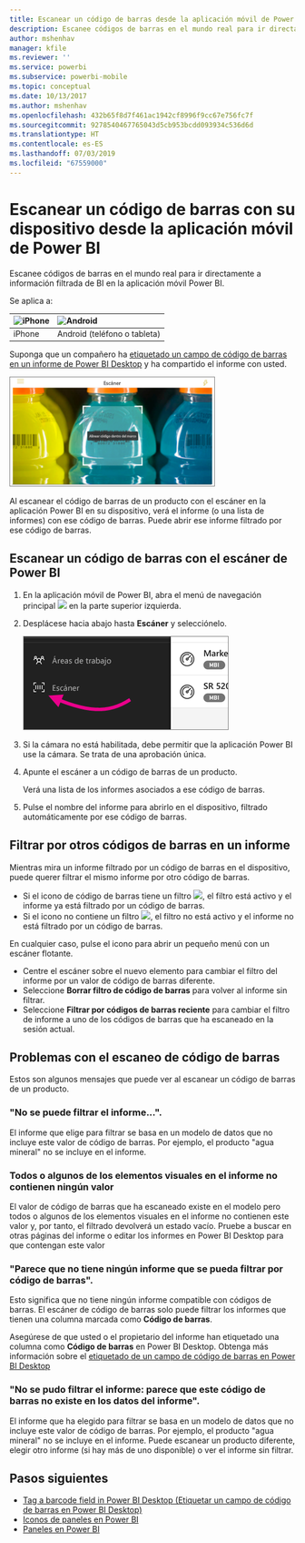 ```yaml
---
title: Escanear un código de barras desde la aplicación móvil de Power BI
description: Escanee códigos de barras en el mundo real para ir directamente a información filtrada de BI en la aplicación móvil Power BI.
author: mshenhav
manager: kfile
ms.reviewer: ''
ms.service: powerbi
ms.subservice: powerbi-mobile
ms.topic: conceptual
ms.date: 10/13/2017
ms.author: mshenhav
ms.openlocfilehash: 432b65f8d7f461ac1942cf8996f9cc67e756fc7f
ms.sourcegitcommit: 9278540467765043d5cb953bcdd093934c536d6d
ms.translationtype: HT
ms.contentlocale: es-ES
ms.lasthandoff: 07/03/2019
ms.locfileid: "67559000"
---
```

# <a name="scan-a-barcode-with-your-device-from-the-power-bi-mobile-app"></a>Escanear un código de barras con su dispositivo desde la aplicación móvil de Power BI
Escanee códigos de barras en el mundo real para ir directamente a información filtrada de BI en la aplicación móvil Power BI.


Se aplica a:

| ![iPhone](./media/mobile-apps-quickstart-view-dashboard-report/iphone-logo-30-px.png) | ![Android](./media/mobile-apps-quickstart-view-dashboard-report/android-logo-30-px.png) | 
|:--- |:--- |
| iPhone | Android (teléfono o tableta) | 

Suponga que un compañero ha [etiquetado un campo de código de barras en un informe de Power BI Desktop](../../desktop-mobile-barcodes.md) y ha compartido el informe con usted. 

![](media/mobile-apps-scan-barcode-iphone/power-bi-barcode-scanner.png)

Al escanear el código de barras de un producto con el escáner en la aplicación Power BI en su dispositivo, verá el informe (o una lista de informes) con ese código de barras. Puede abrir ese informe filtrado por ese código de barras.

## <a name="scan-a-barcode-with-the-power-bi-scanner"></a>Escanear un código de barras con el escáner de Power BI
1. En la aplicación móvil de Power BI, abra el menú de navegación principal ![](media/mobile-apps-scan-barcode-iphone/pbi_iph_navmenu.png) en la parte superior izquierda. 
2. Desplácese hacia abajo hasta **Escáner** y selecciónelo. 
   
    ![](media/mobile-apps-scan-barcode-iphone/power-bi-scanner.png)
3. Si la cámara no está habilitada, debe permitir que la aplicación Power BI use la cámara. Se trata de una aprobación única. 
4. Apunte el escáner a un código de barras de un producto. 
   
    Verá una lista de los informes asociados a ese código de barras.
5. Pulse el nombre del informe para abrirlo en el dispositivo, filtrado automáticamente por ese código de barras.

## <a name="filter-by-other-barcodes-while-in-a-report"></a>Filtrar por otros códigos de barras en un informe
Mientras mira un informe filtrado por un código de barras en el dispositivo, puede querer filtrar el mismo informe por otro código de barras.

* Si el icono de código de barras tiene un filtro ![](media/mobile-apps-scan-barcode-iphone/power-bi-barcode-filtered-icon-black.png), el filtro está activo y el informe ya está filtrado por un código de barras. 
* Si el icono no contiene un filtro ![](media/mobile-apps-scan-barcode-iphone/power-bi-barcode-unfiltered-icon.png), el filtro no está activo y el informe no está filtrado por un código de barras. 

En cualquier caso, pulse el icono para abrir un pequeño menú con un escáner flotante.

* Centre el escáner sobre el nuevo elemento para cambiar el filtro del informe por un valor de código de barras diferente. 
* Seleccione **Borrar filtro de código de barras** para volver al informe sin filtrar.
* Seleccione **Filtrar por códigos de barras reciente** para cambiar el filtro de informe a uno de los códigos de barras que ha escaneado en la sesión actual.

## <a name="issues-with-scanning-a-barcode"></a>Problemas con el escaneo de código de barras
Estos son algunos mensajes que puede ver al escanear un código de barras de un producto.

### <a name="couldnt-filter-report"></a>"No se puede filtrar el informe...".
El informe que elige para filtrar se basa en un modelo de datos que no incluye este valor de código de barras. Por ejemplo, el producto "agua mineral" no se incluye en el informe.  

### <a name="allsome-of-the-visuals-in-the-report-dont-contain-any-value"></a>Todos o algunos de los elementos visuales en el informe no contienen ningún valor
El valor de código de barras que ha escaneado existe en el modelo pero todos o algunos de los elementos visuales en el informe no contienen este valor y, por tanto, el filtrado devolverá un estado vacío. Pruebe a buscar en otras páginas del informe o editar los informes en Power BI Desktop para que contengan este valor 

### <a name="looks-like-you-dont-have-any-reports-that-can-be-filtered-by-barcodes"></a>"Parece que no tiene ningún informe que se pueda filtrar por código de barras".
Esto significa que no tiene ningún informe compatible con códigos de barras. El escáner de código de barras solo puede filtrar los informes que tienen una columna marcada como **Código de barras**.  

Asegúrese de que usted o el propietario del informe han etiquetado una columna como **Código de barras** en Power BI Desktop. Obtenga más información sobre el [etiquetado de un campo de código de barras en Power BI Desktop](../../desktop-mobile-barcodes.md)

### <a name="couldnt-filter-report---looks-like-this-barcode-doesnt-exist-in-the-report-data"></a>"No se pudo filtrar el informe: parece que este código de barras no existe en los datos del informe".
El informe que ha elegido para filtrar se basa en un modelo de datos que no incluye este valor de código de barras. Por ejemplo, el producto "agua mineral" no se incluye en el informe. Puede escanear un producto diferente, elegir otro informe (si hay más de uno disponible) o ver el informe sin filtrar. 

## <a name="next-steps"></a>Pasos siguientes
* [Tag a barcode field in Power BI Desktop (Etiquetar un campo de código de barras en Power BI Desktop)](../../desktop-mobile-barcodes.md)
* [Iconos de paneles en Power BI](../end-user-tiles.md)
* [Paneles en Power BI](../end-user-dashboards.md)

